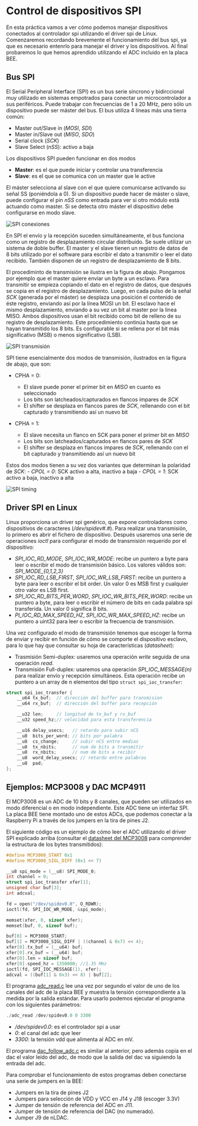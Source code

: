 # Control de dispositivos SPI

En esta práctica vamos a ver cómo podemos manejar dispositivos conectados al
controlador spi utilizando el driver spi de Linux. Comenzaremos recordando
brevemente el funcionamiento del bus spi, ya que es necesario entenrlo para
manejar el driver y los dispositivos. Al final probaremos lo que hemos aprendido
utilizando el ADC incluido en la placa BEE.

## Bus SPI

El Serial Peripheral Interface (SPI) es un bus serie síncrono y bidirccional muy
utilizado en sistemas empotrados para conectar un microcontrolador a sus
periféricos. Puede trabajar con frecuencias de 1 a 20 MHz, pero sólo un
dispositivo puede ser máster del bus. El bus utiliza 4 líneas más una tierra
común:

- Master out/Slave in (*MOSI*, *SDI*)
- Master in/Slave out (*MISO*, *SDO*)
- Serial clock (*SCK*)
- Slave Select (*nSS*):  activo a baja

Los dispositivos SPI pueden funcionar en dos modos

- **Master**: es el que puede iniciar y controlar una transferencia
- **Slave**: es el que se comunica con un master que le active

El máster selecciona al slave con el que quiere comunicarse activando su señal
SS (poniéndola a 0). Si un dispositivo puede hacer de máster o slave, puede
configurar el pin *nSS* como entrada para ver si otro módulo está actuando como
master. Si se detecta otro máster el dispositivo debe configurarse en modo
slave. 

![SPI conexiones](fig/SPI-slave.jpg)


En SPI el envío y la recepción suceden simultáneamente, el bus funciona como un
registro de desplazamiento circular distribuido. Se suele utilizar un sistema de
doble buffer. El master y el slave tienen un registro de datos de 8 bits
utilizado por el software para escribir el dato a transmitir o leer el dato
recibido. También disponen de un registro de desplazamiento de 8 bits. 

El procediminto de transmisión se ilustra en la figura de abajo. Pongamos por
ejemplo que el master quiere envíar un byte a un esclavo. Para transmitir se
empieza copiando el dato en el registro de datos, que después se copia en el
registro de desplazamiento. Luego, en cada pulso de la señal *SCK* (generada por
el máster) se desplaza una posición el contenido de éste registro, enviando así
por la línea MOSI un bit. El esclavo hace el mismo desplazamiento, enviando a su
vez un bit al master por la linea MISO. Ambos dispositivos usan el bit recibido
como bit de relleno de su registro de desplazamiento. Este procedimiento
continúa hasta que se hayan transmitido los 8 bits. Es configurable si se
rellena por el bit más significativo (MSB) o menos significativo (LSB).

![SPI transmisión](fig/spi_master_slave.png)

SPI tiene esencialmente dos modos de transmisión, ilustrados en la figura de
abajo, que son:

- CPHA = 0: 
    - El slave puede poner el primer bit en *MISO* en cuanto es seleccionado
    - Los bits son latcheados/capturados en flancos impares de *SCK* 
    - El shifter se desplaza en flancos pares de *SCK*, rellenando con el bit
      capturado y transmitiendo así un nuevo bit

- CPHA = 1:
    - El slave necesita un flanco en SCK para poner el primer bit en *MISO*
    - Los bits son latcheados/capturados en flancos pares de *SCK*
    - El shifter se desplaza en flancos impares de *SCK*, 
      rellenando con el bit capturado y transmitiendo así un nuevo bit

Estos dos modos tienen a su vez dos variantes que determinan la polaridad de
*SCK*:
    - *CPOL = 0*: SCK activo a alta, inactivo a baja
    - *CPOL = 1*: SCK activo a baja, inactivo a alta

![SPI timing](fig/SPI_timing.png)

## Driver SPI en Linux

Linux proporciona un driver spi genérico, que expone controladores como
dispositivos de caracteres (*/dev/spidev#.#*). Para realizar una transmisión, lo
primero es abrir el fichero de dispositivo. Después usaremos una serie de
operaciones *ioctl* para configurar el modo de transmisión requerido por el
dispositivo:

- *SPI_IOC_RD_MODE*, *SPI_IOC_WR_MODE*: recibe un puntero a byte para leer o
  escribir el modo de transmisión básico. Los valores válidos son:
  *SPI_MODE_{0,1,2,3}*
- *SPI_IOC_RD_LSB_FIRST*, *SPI_IOC_WR_LSB_FIRST*: recibe un puntero a byte para
  leer o escribir el bit order. Un valor 0 es MSB first y cualquier otro valor
  es LSB first.
- *SPI_IOC_RD_BITS_PER_WORD*, *SPI_IOC_WR_BITS_PER_WORD*: recibe un puntero a
  byte, para leer o escribir el número de bits en cada palabra spi transferida.
  Un valor 0 significa 8 bits.
- *PI_IOC_RD_MAX_SPEED_HZ*, *SPI_IOC_WR_MAX_SPEED_HZ*: recibe un puntero a
  uint32 para leer o escribir la frecuencia de transmisión.


Una vez configurado el modo de transmisión tenemos que escoger la forma de
enviar y recibir en función de cómo se comporte el dispositivo esclavo, para lo
que hay que consultar su hoja de características (*datasheet*):

- Trasmisión Semi-duplex: usaremos una operación *write* seguida de una
  operación *read*.
- Transmisión Full-duplex: usaremos una operación *SPI_IOC_MESSAGE(n)* para
  realizar envío y recepción simultáneos. Esta operación recibe un puntero a un
  array de n elementos del tipo `struct spi_ioc_transfer`:

```c 
struct spi_ioc_transfer {
    __u64 tx_buf;  // dirección del buffer para transmision
    __u64 rx_buf;  // dirección del buffer para recepción

    __u32 len;     // longitud de tx_buf y rx_buf
    __u32 speed_hz;// velocidad para esta transferencia

    __u16 delay_usecs;   // retardo para subir nCS
    __u8  bits_per_word; // bits por palabra
    __u8  cs_change;     // subir nCS entre medias
    __u8  tx_nbits;      // num de bits a transmitir
    __u8  rx_nbits;      // num de bits a recibir
    __u8  word_delay_usecs; // retardo entre palabras
    __u8  pad;
};
```

## Ejemplos: MCP3008 y DAC MCP4911

El MCP3008 es un ADC de 10 bits y 8 canales, que pueden ser utilizados en modo
diferencial o en modo independiente. Este ADC tiene un interfaz SPI. La placa
BEE tiene montado uno de estos ADCs, que podemos conectar a la Raspberry Pi a
través de los jumpers en la tira de pines J2.

El siguiente código es un ejemplo de cómo leer el ADC utilizando el driver SPI
explicado arriba (consultar el [datasheet del
MCP3008](http://ww1.microchip.com/downloads/en/DeviceDoc/21295d.pdf) para
comprender la estructura de los bytes transmitidos):

```c 
#define MCP3008_START 0x1
#define MCP3008_SIGL_DIFF (0x1 << 7)

__u8 spi_mode = (__u8) SPI_MODE_0;
int channel = 0;
struct spi_ioc_transfer xfer[1];
unsigned char buf[3];
int adcval;

fd = open("/dev/spidev0.0", O_RDWR);
ioctl(fd, SPI_IOC_WR_MODE, &spi_mode);

memset(xfer, 0, sizeof xfer);
memset(buf, 0, sizeof buf);

buf[0] = MCP3008_START;
buf[1] = MCP3008_SIGL_DIFF | ((channel & 0x7) << 4);
xfer[0].tx_buf = (__u64) buf;
xfer[0].rx_buf = (__u64) buf;
xfer[0].len = sizeof buf;
xfer[0].speed_hz = 1350000; //1.35 MHz
ioctl(fd, SPI_IOC_MESSAGE(1), xfer);
adcval = ((buf[1] & 0x3) << 8) | buf[2];
```

El programa [adc_read.c](src/adc_read.c) lee una vez por segundo el valor de uno
de los canales del adc de la placa BEE y muestra la tensión correspondiente a la 
medida por la salida estándar. Para usarlo podemos ejecutar el programa con los
siguientes parámetros:

```c 
./adc_read /dev/spidev0.0 0 3300
```
- */dev/spidev0.0*: es el controlador spi a usar
- *0*: el canal del adc que leer
- *3300*: la tensión vdd que alimenta al ADC en mV.


El programa [dac_follow_adc.c](src/dac_follow_adc.c) es similar al anterior,
pero además copia en el dac el valor leído del adc, de modo que la salida del
dac va siguiendo la entrada del adc.

Para comprobar el funcionamiento de estos programas deben conectarse una serie
de jumpers en la BEE:

- Jumpers en la tira de pines J2
- Jumpers para selección de VDD y VCC en J14 y J18 (escoger 3.3V)
- Jumper de tensión de referencia del ADC en J11.
- Jumper de tensión de referencia del DAC (no numerado).
- Jumper J9 de nLDAC.


